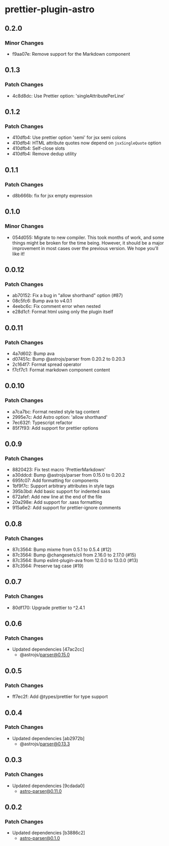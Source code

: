 # prettier-plugin-astro

## 0.2.0

### Minor Changes

- f9aa07e: Remove support for the Markdown component

## 0.1.3

### Patch Changes

- 4c8d8dc: Use Prettier option: 'singleAttributePerLine'

## 0.1.2

### Patch Changes

- 410dfb4: Use prettier option 'semi' for jsx semi colons
- 410dfb4: HTML attribute quotes now depend on `jsxSingleQuote` option
- 410dfb4: Self-close slots
- 410dfb4: Remove dedup utility

## 0.1.1

### Patch Changes

- d8b666b: fix for jsx empty expression

## 0.1.0

### Minor Changes

- 054d055: Migrate to new compiler. This took months of work, and some things might be broken for the time being. However, it should be a major improvement in most cases over the previous version. We hope you'll like it!

## 0.0.12

### Patch Changes

- ab70152: Fix a bug in "allow shorthand" option (#87)
- 08c5fc6: Bump ava to v4.0.1
- 4eebc6c: Fix comment error when nested
- e28d1cf: Format html using only the plugin itself

## 0.0.11

### Patch Changes

- 4a7d602: Bump ava
- d07451c: Bump @astrojs/parser from 0.20.2 to 0.20.3
- 2c164f7: Format spread operator
- f7cf7c1: Format markdown component content

## 0.0.10

### Patch Changes

- a7ca7bc: Format nested style tag content
- 2995e7c: Add Astro option: 'allow shorthand'
- 7ec632f: Typescript refactor
- 85f7f93: Add support for prettier options

## 0.0.9

### Patch Changes

- 8820423: Fix test macro 'PrettierMarkdown'
- a30ddcd: Bump @astrojs/parser from 0.15.0 to 0.20.2
- 695fc07: Add formatting for <Markdown> components
- 1bf9f7c: Support arbitrary attributes in style tags
- 395b3bd: Add basic support for indented sass
- 672afef: Add new line at the end of the file
- 20a298e: Add support for .sass formatting
- 915a6e2: Add support for prettier-ignore comments

## 0.0.8

### Patch Changes

- 87c3564: Bump mixme from 0.5.1 to 0.5.4 (#12)
- 87c3564: Bump @changesets/cli from 2.16.0 to 2.17.0 (#15)
- 87c3564: Bump eslint-plugin-ava from 12.0.0 to 13.0.0 (#13)
- 87c3564: Preserve tag case (#19)

## 0.0.7

### Patch Changes

- 80df170: Upgrade prettier to ^2.4.1

## 0.0.6

### Patch Changes

- Updated dependencies [47ac2cc]
  - @astrojs/parser@0.15.0

## 0.0.5

### Patch Changes

- ff7ec2f: Add @types/prettier for type support

## 0.0.4

### Patch Changes

- Updated dependencies [ab2972b]
  - @astrojs/parser@0.13.3

## 0.0.3

### Patch Changes

- Updated dependencies [9cdada0]
  - astro-parser@0.11.0

## 0.0.2

### Patch Changes

- Updated dependencies [b3886c2]
  - astro-parser@0.1.0
